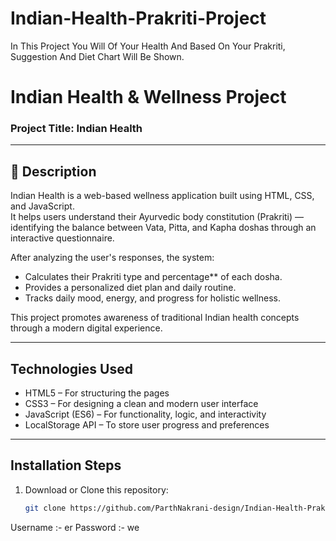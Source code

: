 # Indian-Health-Prakriti-Project
In This Project You Will Of Your Health And Based On Your Prakriti, Suggestion And Diet Chart Will Be Shown.
#  Indian Health & Wellness Project

###  Project Title: Indian Health

---

## 📖 Description

Indian Health is a web-based wellness application built using HTML, CSS, and JavaScript.  
It helps users understand their Ayurvedic body constitution (Prakriti) — identifying the balance between Vata, Pitta, and Kapha doshas through an interactive questionnaire.

After analyzing the user's responses, the system:
- Calculates their Prakriti type and percentage** of each dosha.
- Provides a personalized diet plan and daily routine.
- Tracks daily mood, energy, and progress for holistic wellness.

This project promotes awareness of traditional Indian health concepts through a modern digital experience.

---

##  Technologies Used
- HTML5 – For structuring the pages  
- CSS3 – For designing a clean and modern user interface  
- JavaScript (ES6) – For functionality, logic, and interactivity  
- LocalStorage API – To store user progress and preferences  

---

##  Installation Steps

1. Download or Clone this repository:
   ```bash
   git clone https://github.com/ParthNakrani-design/Indian-Health-Prakriti-Project.git


Username :- er
Password :- we
